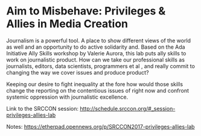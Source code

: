 # Aim to Misbehave: Privileges & Allies in Media Creation


Journalism is a powerful tool. A place to show different views of the world as well and an opportunity to do active solidarity and.  Based on the Ada Initiative Ally Skills workshop by Valerie Aurora, this lab puts ally skills to work on journalistic product. How can we take our professional skills as journalists, editors, data scientists, programmers et al , and really commit to changing the way we cover issues and produce product?

Keeping our desire to fight inequality at the fore how would those skills change the reporting on the contentious issues of right now and confront systemic oppression with journalistic excellence.

Link to the SRCCON session: http://schedule.srccon.org/#_session-privileges-allies-lab

Notes: https://etherpad.opennews.org/p/SRCCON2017-privileges-allies-lab
